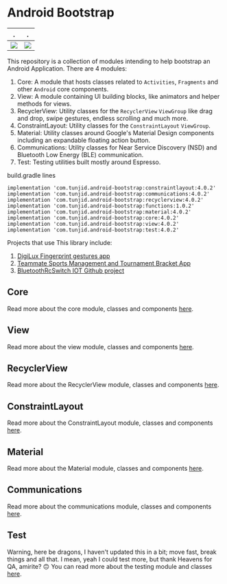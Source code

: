 # Android Bootstrap


.             |  .
:-------------------------:|:-------------------------:
![](https://cdn-images-1.medium.com/max/1600/1*sxTblN6YkLnGSoNjuEfGaw.gif)  |  ![](https://cdn-images-1.medium.com/max/1600/1*5tbALvA4vm5S00g7TMsQ6A.gif)

This repository is a collection of modules intending to help bootstrap an Android Application.
There are 4 modules:

1. Core: A module that hosts classes related to ```Activities```, ```Fragments``` and other ```Android``` core components.
2. View: A module containing UI building blocks, like animators and helper methods for views.
3. RecyclerView: Utility classes for the ```RecyclerView``` ```ViewGroup``` like drag and drop, swipe gestures, endless scrolling and much more.
4. ConstraintLayout: Utility classes for the ```ConstraintLayout``` ```ViewGroup```.
5. Material: Utility classes around Google's Material Design components including an expandable floating action button.
6. Communications: Utility classes for Near Service Discovery (NSD) and Bluetooth Low Energy (BLE) communication.
7. Test: Testing utilities built mostly around Espresso.

build.gradle lines

    implementation 'com.tunjid.android-bootstrap:constraintlayout:4.0.2'
    implementation 'com.tunjid.android-bootstrap:communications:4.0.2'
    implementation 'com.tunjid.android-bootstrap:recyclerview:4.0.2'
    implementation 'com.tunjid.android-bootstrap:functions:1.0.2'    
    implementation 'com.tunjid.android-bootstrap:material:4.0.2'
    implementation 'com.tunjid.android-bootstrap:core:4.0.2'
    implementation 'com.tunjid.android-bootstrap:view:4.0.2'
    implementation 'com.tunjid.android-bootstrap:test:4.0.2'


Projects that use This library include:

1. [DigiLux Fingerprint gestures app](https://play.google.com/store/apps/details?id=com.tunjid.fingergestures)
2. [Teammate Sports Management and Tournament Bracket App](https://play.google.com/store/apps/details?id=com.mainstreetcode.teammate)
3. [BluetoothRcSwitch IOT Github project](https://github.com/tunjid/BluetoothRcSwitch)

## Core
Read more about the core module, classes and components [here](https://github.com/tunjid/android-bootstrap/blob/master/core/README.md).

## View
Read more about the view module, classes and components [here](https://github.com/tunjid/android-bootstrap/blob/master/view/README.md).

## RecyclerView
Read more about the RecyclerView module, classes and components [here](https://github.com/tunjid/android-bootstrap/blob/master/recyclerview/README.md).

## ConstraintLayout
Read more about the ConstraintLayout module, classes and components [here](https://github.com/tunjid/android-bootstrap/blob/master/constraintlayout/README.md).

## Material
Read more about the Material module, classes and components [here](https://github.com/tunjid/android-bootstrap/blob/master/material/README.md).

## Communications
Read more about the communications module, classes and components [here](https://github.com/tunjid/android-bootstrap/blob/master/communications/README.md).

## Test
Warning, here be dragons, I haven't updated this in a bit; move fast, break things and all that.
I mean, yeah I could test more, but thank Heavens for QA, amirite? 🙃
You can read more about the testing module and classes [here](https://github.com/tunjid/android-bootstrap/blob/master/test/README.md).
